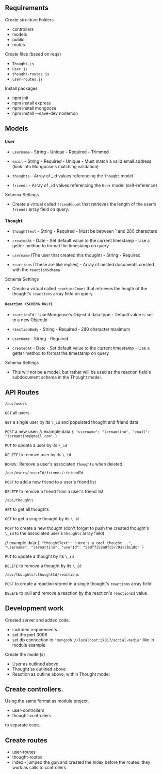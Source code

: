 ## Requirements

Create structure
Folders

- controllers
- models
- public
- routes

Create files (based on reqs)

- `Thought.js`
- `User.js`
- `thought-routes.js`
- `user-routes.js`

Install packages

- npm init
- npm install express
- npm install mongoose
- npm install --save-dev nodemon

## Models

### `User`

- `username` - String - Unique - Required - Trimmed

- `email` - String - Required - Unique - Must match a valid email address (look into Mongoose's matching validation)

- `thoughts` - Array of \_id values referencing the `Thought` model

- `friends` - Array of \_id values referencing the `User` model (self-reference)

Schema Settings

- Create a virtual called `friendCount` that retrieves the length of the user's `friends` array field on query.

### `Thought`

- `thoughtText` - String - Required - Must be between 1 and 280 characters

- `createdAt` - Date - Set default value to the current timestamp - Use a getter method to format the timestamp on query

- `username` (The user that created this thought) - String - Required

- `reactions` (These are like replies) - Array of nested documents created with the `reactionSchema`

Schema Settings

- Create a virtual called `reactionCount` that retrieves the length of the thought's `reactions` array field on query.

#### `Reaction (SCHEMA ONLY)`

- `reactionId` - Use Mongoose's ObjectId data type - Default value is set to a new ObjectId

- `reactionBody` - String - Required - 280 character maximum

- `username` - String - Required

- `createdAt` - Date - Set default value to the current timestamp - Use a getter method to format the timestamp on query

Schema Settings

- This will not be a model, but rather will be used as the reaction field's subdocument schema in the Thought model.

## API Routes

`/api/users`

`GET` all users

`GET` a single user by its `\_id` and populated thought and friend data

`POST` a new user:
// example data
`{ "username": "lernantino", "email": "lernantino@gmail.com" }`

`PUT` to update a user by its `\_id`

`DELETE` to remove user by its `\_id`

`BONUS:` Remove a user's associated `thoughts` when deleted.

`/api/users/:userId/friends/:friendId`

`POST` to add a new friend to a user's friend list

`DELETE` to remove a friend from a user's friend list

`/api/thoughts`

`GET` to get all thoughts

`GET` to get a single thought by its `\_id`

`POST` to create a new thought (don't forget to push the created thought's `\_id` to the associated user's `thoughts` array field)

// example data
`{ "thoughtText": "Here's a cool thought...", "username": "lernantino", "userId": "5edff358a0fcb779aa7b118b" }`

`PUT` to update a thought by its `\_id`

`DELETE` to remove a thought by its `\_id`

`/api/thoughts/:thoughtId/reactions`

`POST` to create a reaction stored in a single thought's `reactions` array field

`DELETE` to pull and remove a reaction by the reaction's `reactionId` value

## Development work

Created server and added code.

- included requirements.
- set the port 3006
- set db connection to `'mongodb://localhost:27017/social-media'` like in module example.

Create the model(s)

- User as outlined above
- Thought as outlined above
- Reaction as outline above, within Thought model

## Create controllers.

Using the same format as module project.

- user-controllers
- thought-controllers

to separate code.

## Create routes

- user-routes
- thought-routes
- index - jumped the gun and created the index before the routes.
they work as calls to controllers
